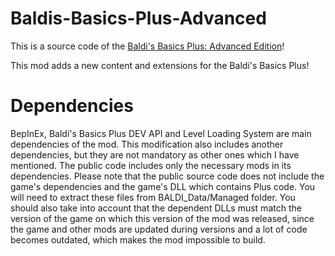 # Baldis-Basics-Plus-Advanced
This is a source code of the [Baldi's Basics Plus: Advanced Edition](https://gamebanana.com/mods/504169)!

This mod adds a new content and extensions for the Baldi's Basics Plus!
# Dependencies
BepInEx, Baldi's Basics Plus DEV API and Level Loading System are main dependencies of the mod.
This modification also includes another dependencies, but they are not mandatory as other ones which I have mentioned.
The public code includes only the necessary mods in its dependencies.
Please note that the public source code does not include the game's dependencies and the game's DLL which contains Plus code.
You will need to extract these files from BALDI_Data/Managed folder.
You should also take into account that the dependent DLLs must match the version of the game on which this version of the mod was released, since the game and other mods are updated during versions and a lot of code becomes outdated, which makes the mod impossible to build.
